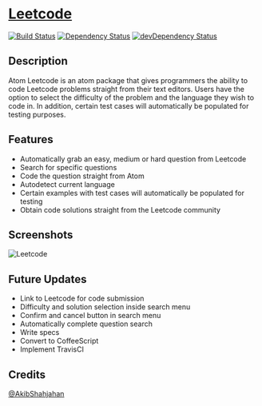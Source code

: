 # [Leetcode](https://atom.io/packages/leetcode)

[![Build Status](https://travis-ci.org/Richard-Dang/AtomLeetCode.svg?branch=master)](https://travis-ci.org/Richard-Dang/AtomLeetCode)
[![Dependency Status](https://david-dm.org/Richard-Dang/AtomLeetCode.svg)](https://david-dm.org/Richard-Dang/AtomLeetCode)
[![devDependency Status](https://david-dm.org/Richard-Dang/AtomLeetCode.svg)](https://david-dm.org/Richard-Dang/AtomLeetCode#info=devDependencies)


## Description

Atom Leetcode is an atom package that gives programmers the ability to code Leetcode problems straight from their text editors. Users have the option to select the difficulty of the problem and the language they wish to code in. In addition,
certain test cases will automatically be populated for testing purposes.

## Features

- Automatically grab an easy, medium or hard question from Leetcode
- Search for specific questions
- Code the question straight from Atom
- Autodetect current language
- Certain examples with test cases will automatically be populated for testing
- Obtain code solutions straight from the Leetcode community

## Screenshots

![Leetcode](http://richarddang.com/images/portfolio/atom-leetcode.gif)


## Future Updates

- Link to Leetcode for code submission
- Difficulty and solution selection inside search menu
- Confirm and cancel button in search menu
- Automatically complete question search
- Write specs
- Convert to CoffeeScript
- Implement TravisCI

## Credits

[@AkibShahjahan](https://github.com/AkibShahjahan)
